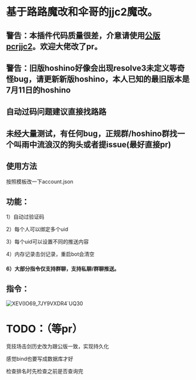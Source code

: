 # 基于路路魔改和伞哥的jjc2魔改。

## 警告：本插件代码质量很差，介意请使用[公版pcrjjc2](https://github.com/cc004/pcrjjc2)。欢迎大佬改了pr。

## 警告：旧版hoshino好像会出现resolve3未定义等奇怪bug，请更新新版hoshino，本人已知的最旧版本是7月11日的hoshino

## 自动过码问题建议直接找路路

## 未经大量测试，有任何bug，正规群/hoshino群找一个叫雨中流浪汉的狗头或者提issue(最好直接pr)

## 使用方法

按照模板改一下account.json

## 功能：

 1）自动过验证码 

 2）每个人可以绑定多个uid

 3）每个uid可以设置不同的推送内容

 4）内存记录击剑记录，重启bot会清空

####  6）大部分指令仅支持群聊，支持私聊/群聊推送。

## 指令：

![XEV(IO69_7JY9VXDR4`UQ30](https://user-images.githubusercontent.com/98363578/209237860-ee906075-833d-44cf-9a93-71f296808d22.PNG)

# TODO：（等pr）

竞技场击剑历史改为跟公版一致，实现持久化

感觉bind也要写成数据库才好

检查排名时先检查之前是否查询完

